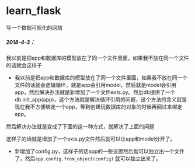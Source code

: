 # learn_flask
写一个数据可视化的网站

##### 2018-4-3：

我以前是把app和数据库的模型放在了同一个文件里面，如果我不放在同一个文件的话就会这样子
- 我以前是把app和数据库的模型放在了同一个文件里面，如果我不放在同一个文件的话就会逻辑循环，就是app会引用model，然后就是model会引用app，然后解决办法就是新增加了一个文件exts.py。然后db提供了一个db.init_app(app)，这个方法就是解决循环引用的问题，这个方法的含义就是现在我不方便绑定一个app，等到创建玩数据库的对象的时候再回过来绑定app。


然后解决办法就是变成了下面的这一种方式，就解决了上面的问题

这样子的话就是增加了一个exts.py文件然后就可以让app和model分开了。
- 新增加了config.py，这样子的话app的一些设置然后就可以独立出一个文件了，然后`app.config.from_object(config)` 就可以独立出来了。


